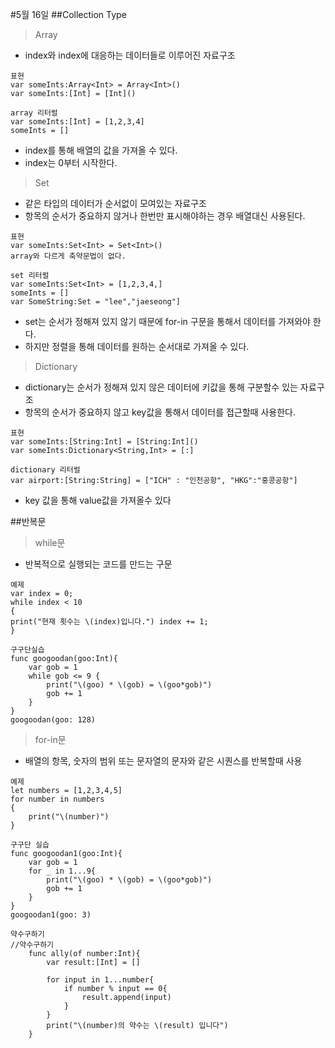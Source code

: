 #5월 16일
##Collection Type

>Array

- index와 index에 대응하는 데이터들로 이루어진 자료구조

```
표현
var someInts:Array<Int> = Array<Int>()
var someInts:[Int] = [Int]()
```
```
array 리터럴
var someInts:[Int] = [1,2,3,4]
someInts = []
```
- index를 통해 배열의 값을 가져올 수 있다.
- index는 0부터 시작한다.



>Set

- 같은 타입의 데이터가 순서없이 모여있는 자료구조
- 항목의 순서가 중요하지 않거나 한번만 표시해야하는 경우 배열대신 사용된다.

```
표현
var someInts:Set<Int> = Set<Int>()
array와 다르게 축약문법이 없다.
```
```
set 리터럴
var someInts:Set<Int> = [1,2,3,4,]
someInts = []
var SomeString:Set = "lee","jaeseong"]
```
- set는 순서가 정해져 있지 않기 때문에 for-in 구문을 통해서 데이터를 가져와야 한다.
- 하지만 정렬을 통해 데이터를 원하는 순서대로 가져올 수 있다.


>Dictionary

- dictionary는 순서가 정해져 있지 않은 데이터에 키값을 통해 구분할수 있는 자료구조
- 항목의 순서가 중요하지 않고 key값을 통해서 데이터를 접근할때 사용한다.

```
표현
var someInts:[String:Int] = [String:Int]()
var someInts:Dictionary<String,Int> = [:]
```
```
dictionary 리터럴
var airport:[String:String] = ["ICH" : "인천공항", "HKG":"홍콩공항"]

```
- key 값을 통해 value값을 가져올수 있다

##반복문
>while문

- 반복적으로 실행되는 코드를 만드는 구문

```
예제
var index = 0;while index < 10{print("현재 횟수는 \(index)입니다.") index += 1;}
```
```
구구단실습
func googoodan(goo:Int){
    var gob = 1
    while gob <= 9 {
        print("\(goo) * \(gob) = \(goo*gob)")
        gob += 1
    }
}
googoodan(goo: 128)
```

>for-in문

- 배열의 항목, 숫자의 범위 또는 문자열의 문자와 같은 시퀀스를 반복할때 사용

```
예제
let numbers = [1,2,3,4,5]for number in numbers{    print("\(number)")}
```
```
구구단 실습
func googoodan1(goo:Int){
    var gob = 1
    for _ in 1...9{
        print("\(goo) * \(gob) = \(goo*gob)")
        gob += 1
    }
}
googoodan1(goo: 3)
```
```
약수구하기
//약수구하기
    func ally(of number:Int){
        var result:[Int] = []
        
        for input in 1...number{
            if number % input == 0{
                result.append(input)
            }
        }
        print("\(number)의 약수는 \(result) 입니다")        
    }

```